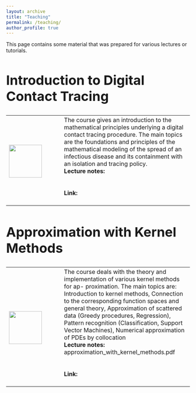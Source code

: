```yaml
---
layout: archive
title: "Teaching"
permalink: /teaching/
author_profile: true
---
```


This page contains some material that was prepared for various lectures or tutorials.



<font size="5">
<table>

## Introduction to Digital Contact Tracing

<tr>

<td width="25%">

<img src="" style="padding-top: 7px;display: block;margin-right:35px;" width="90">

</td>

<td width="65%">
The course gives an introduction to the mathematical principles underlying a digital contact tracing procedure. The main topics are the foundations and principles of the mathematical modeling of the spread of an infectious disease and its containment with an isolation and tracing policy.
<br><b>Lecture notes:</b> <br><br>
<br><b>Link:</b> <br><br>
</td>

</tr>


</table>
</font>

<font size="5">
<table>

## Approximation with Kernel Methods

<tr>

<td width="25%">

<img src="approximation_with_kernel_methods.png" style="padding-top: 7px;display: block;margin-right:35px;" width="90">

</td>

<td width="65%">
The course deals with the theory and implementation of various kernel methods for ap- proximation. The main topics are: Introduction to kernel methods, Connection to the corresponding function spaces and general theory, Approximation of scattered data (Greedy procedures, Regression), Pattern recognition (Classification, Support Vector Machines), Numerical approximation of PDEs by collocation
<br><b>Lecture notes:</b> approximation_with_kernel_methods.pdf<br><br>
<br><b>Link:</b> <br><br>
</td>

</tr>


</table>
</font>
